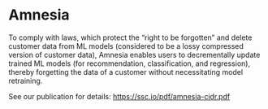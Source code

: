 # Amnesia

To comply with laws, which protect the “right to be forgotten” and delete customer data from ML models (considered to be a lossy compressed version of customer data), 
Amnesia enables users to decrementally update trained ML models (for recommendation, classification, and regression), thereby forgetting the data of a customer without necessitating model retraining.

See our publication for details:
https://ssc.io/pdf/amnesia-cidr.pdf
